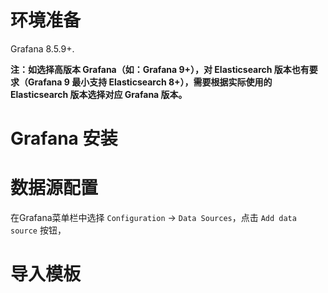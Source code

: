 # 环境准备

Grafana 8.5.9+.

**注：如选择高版本 Grafana（如：Grafana 9+），对 Elasticsearch 版本也有要求（Grafana 9 最小支持 Elasticsearch 8+），需要根据实际使用的 Elasticsearch 版本选择对应 Grafana 版本。**

# Grafana 安装



# 数据源配置

在Grafana菜单栏中选择 `Configuration` -> `Data Sources`，点击 `Add data source` 按钮，



# 导入模板